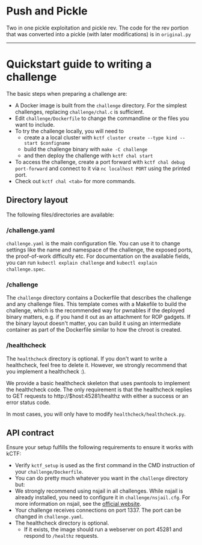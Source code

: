 # Push and Pickle

Two in one pickle exploitation and pickle rev. The code for the rev portion that was converted into a pickle (with later modifications) is in `original.py`

---

# Quickstart guide to writing a challenge

The basic steps when preparing a challenge are:

- A Docker image is built from the `challenge` directory. For the simplest challenges, replacing `challenge/chal.c` is sufficient.
- Edit `challenge/Dockerfile` to change the commandline or the files you want to include.
- To try the challenge locally, you will need to
  - create a a local cluster with `kctf cluster create --type kind --start $configname`
  - build the challenge binary with `make -C challenge`
  - and then deploy the challenge with `kctf chal start`
- To access the challenge, create a port forward with `kctf chal debug port-forward` and connect to it via `nc localhost PORT` using the printed port.
- Check out `kctf chal <tab>` for more commands.

## Directory layout

The following files/directories are available:

### /challenge.yaml

`challenge.yaml` is the main configuration file. You can use it to change
settings like the name and namespace of the challenge, the exposed ports, the
proof-of-work difficulty etc.
For documentation on the available fields, you can run `kubectl explain challenge` and
`kubectl explain challenge.spec`.

### /challenge

The `challenge` directory contains a Dockerfile that describes the challenge and
any challenge files. This template comes with a Makefile to build the challenge,
which is the recommended way for pwnables if the deployed binary matters, e.g.
if you hand it out as an attachment for ROP gadgets.
If the binary layout doesn't matter, you can build it using an intermediate
container as part of the Dockerfile similar to how the chroot is created.

### /healthcheck

The `healthcheck` directory is optional. If you don't want to write a healthcheck, feel free to delete it. However, we strongly recommend that you implement a healthcheck :).

We provide a basic healthcheck skeleton that uses pwntools to implement the
healthcheck code. The only requirement is that the healthcheck replies to GET
requests to http://$host:45281/healthz with either a success or an error status
code.

In most cases, you will only have to modify `healthcheck/healthcheck.py`.

## API contract

Ensure your setup fulfills the following requirements to ensure it works with kCTF:

- Verify `kctf_setup` is used as the first command in the CMD instruction of your `challenge/Dockerfile`.
- You can do pretty much whatever you want in the `challenge` directory but:
- We strongly recommend using nsjail in all challenges. While nsjail is already installed, you need to configure it in `challenge/nsjail.cfg`. For more information on nsjail, see the [official website](https://nsjail.dev/).
- Your challenge receives connections on port 1337. The port can be changed in `challenge.yaml`.
- The healthcheck directory is optional.
  - If it exists, the image should run a webserver on port 45281 and respond to `/healthz` requests.
